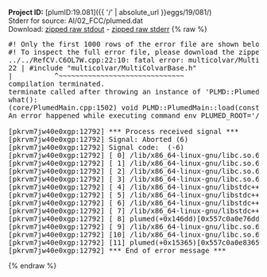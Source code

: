 **Project ID:** [plumID:19.081]({{ '/' | absolute_url }}eggs/19/081/)  
Stderr for source:  Al/02_FCC/plumed.dat   
Download: [zipped raw stdout](plumed.dat.plumed.stdout.txt.zip) - [zipped raw stderr](plumed.dat.plumed.stderr.txt.zip) 
{% raw %}
<pre>
#! Only the first 1000 rows of the error file are shown below
#! To inspect the full error file, please download the zipped raw stderr file above
../../RefCV.C6OL7W.cpp:22:10: fatal error: multicolvar/MultiColvarBase.h: No such file or directory
22 | #include "multicolvar/MultiColvarBase.h"
|          ^~~~~~~~~~~~~~~~~~~~~~~~~~~~~~~
compilation terminated.
terminate called after throwing an instance of 'PLMD::Plumed::ExceptionError'
what():
(core/PlumedMain.cpp:1502) void PLMD::PlumedMain::load(const std::string&)
An error happened while executing command env PLUMED_ROOT='/home/runner/opt/lib/plumed' PLUMED_VERSION='2.10.0' PLUMED_HTMLDIR='/home/runner/opt/share/doc/plumed' PLUMED_INCLUDEDIR='/home/runner/opt/include' PLUMED_PROGRAM_NAME='plumed' PLUMED_IS_INSTALLED='yes' "/home/runner/opt/lib/plumed"/scripts/mklib.sh -n -o ./../../RefCV.2.10.0.so ../../RefCV.cpp

[pkrvm7jw40e0xgp:12792] *** Process received signal ***
[pkrvm7jw40e0xgp:12792] Signal: Aborted (6)
[pkrvm7jw40e0xgp:12792] Signal code:  (-6)
[pkrvm7jw40e0xgp:12792] [ 0] /lib/x86_64-linux-gnu/libc.so.6(+0x45330)[0x7f5908845330]
[pkrvm7jw40e0xgp:12792] [ 1] /lib/x86_64-linux-gnu/libc.so.6(pthread_kill+0x11c)[0x7f590889eb2c]
[pkrvm7jw40e0xgp:12792] [ 2] /lib/x86_64-linux-gnu/libc.so.6(gsignal+0x1e)[0x7f590884527e]
[pkrvm7jw40e0xgp:12792] [ 3] /lib/x86_64-linux-gnu/libc.so.6(abort+0xdf)[0x7f59088288ff]
[pkrvm7jw40e0xgp:12792] [ 4] /lib/x86_64-linux-gnu/libstdc++.so.6(+0xa5ff5)[0x7f5908ca5ff5]
[pkrvm7jw40e0xgp:12792] [ 5] /lib/x86_64-linux-gnu/libstdc++.so.6(+0xbb0da)[0x7f5908cbb0da]
[pkrvm7jw40e0xgp:12792] [ 6] /lib/x86_64-linux-gnu/libstdc++.so.6(_ZSt10unexpectedv+0x0)[0x7f5908ca5a55]
[pkrvm7jw40e0xgp:12792] [ 7] /lib/x86_64-linux-gnu/libstdc++.so.6(+0xa5a6f)[0x7f5908ca5a6f]
[pkrvm7jw40e0xgp:12792] [ 8] plumed(+0x146dd)[0x557c0a0e76dd]
[pkrvm7jw40e0xgp:12792] [ 9] /lib/x86_64-linux-gnu/libc.so.6(+0x2a1ca)[0x7f590882a1ca]
[pkrvm7jw40e0xgp:12792] [10] /lib/x86_64-linux-gnu/libc.so.6(__libc_start_main+0x8b)[0x7f590882a28b]
[pkrvm7jw40e0xgp:12792] [11] plumed(+0x15365)[0x557c0a0e8365]
[pkrvm7jw40e0xgp:12792] *** End of error message ***
</pre>
{% endraw %}
